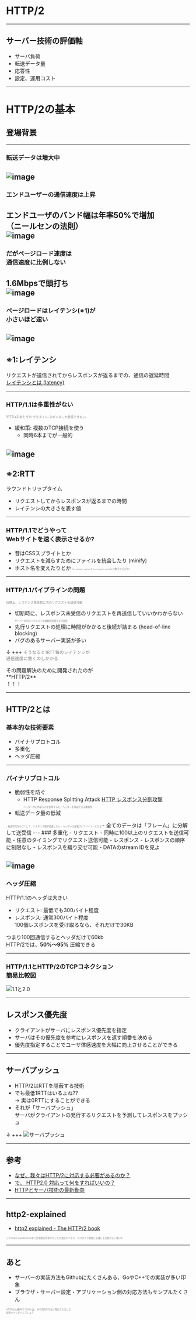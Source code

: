 # HTTP/2

---

## サーバー技術の評価軸
- サーバ負荷
- 転送データ量
- 応答性
- 設定、運用コスト

---

# HTTP/2の基本
## 登場背景

---
### 転送データは増大中
![image](assets/images/chart.png)
---
### エンドユーザーの通信速度は上昇
エンドユーザのバンド幅は年率50%で増加<br>（ニールセンの法則）<br>
![image](assets/images/nielsen-law-internet-speed-trend-curve.png)
---
### だがページロード速度は<br>通信速度に比例しない
1.6Mbpsで頭打ち<br>
![image](assets/images/latency-per-bandwidth.png)
---
### ページロードはレイテンシ(※1)が<br>小さいほど速い
![image](assets/images/loadtime-latency.png)
---
## ※1:レイテンシ
リクエストが送信されてからレスポンスが返るまでの、通信の遅延時間<br>
[レイテンシとは (latency)](http://www.sophia-it.com/content/%E3%83%AC%E3%82%A4%E3%83%86%E3%83%B3%E3%82%B7)

---
### HTTP/1.1は多重性がない
<span style="color:gray; font-size:0.6em;">1RTT(※2)あたり1リクエスト/レスポンスしか受信できない</span>
- 緩和策: 複数のTCP接続を使う
	- 同時6本までが一般的

![image](assets/images/20171123_072657.png)
---
## ※2:RTT
ラウンドトリップタイム
- リクエストしてからレスポンスが返るまでの時間
- レイテンシの大きさを表す値

---
### HTTP/1.1でどうやって<br>Webサイトを速く表示させるか?
- 昔はCSSスプライトとか
- リクエストを減らすためにファイルを統合したり (minify)
- ホスト名を変えたりとか <span style="color:gray; font-size:0.45em;">(`a.picspot.asia` と `b.picspot.asia` に分散させるとか)</span>

---
### HTTP/1.1パイプラインの問題
<span style="color:gray; font-size:0.6em;">仕様上、レスポンス受信前に次のリクエストを送信可能</span>
- 切断時に、レスポンス未受信のリクエストを再送信していいかわからない<br>
<span style="color:gray; font-size:0.45em;">サーバーが同じリクエストを複数回処理する可能性</span>
- 先行リクエストの処理に時間がかかると後続が詰まる (head-of-line blocking)
- バグのあるサーバー実装が多い

↓
+++
<span style="color:gray; font-size:0.85em;">そうなると1RTT毎のレイテンシが<br>通信速度に重くのしかかる</span>

<p>その問題解決のために開発されたのが<br>
**HTTP/2**<br>
！！！</p>

---
## HTTP/2とは
### 基本的な技術要素
- バイナリプロトコル
- 多重化
- ヘッダ圧縮

---
### バイナリプロトコル
- 脆弱性を防ぐ
	- HTTP Response Splitting Attack [HTTP レスポンス分割攻撃](http://www.asahi-net.or.jp/~wv7y-kmr/memo/php_security.html#HTTPResponseSplitting)<br>
<span style="color:gray; font-size:0.45em;">ヘッダー内に外部入力を使用すると、ヘッダーを改竄できる脆弱性</span>
- 転送データ量の低減
<span style="color:gray; font-size:0.45em;">
	- 転送単位を小さくして、レスポンス順序変更したい
	- ヘッダーは圧縮されてバイナリになる
</span>
- 全てのデータは「フレーム」に分解して送受信
---
### 多重化
- リクエスト
	- 同時に100以上のリクエストを送信可能
	- 任意のタイミングでリクエスト送信可能
- レスポンス
	- レスポンスの順序に制限なし
	- レスポンスを織り交ぜ可能
	  - DATAのstream IDを見よ

![image](assets/images/20171123_073755.png)
---
### ヘッダ圧縮
HTTP/1.1のヘッダは大きい
- リクエスト: 最低でも300バイト程度
- レスポンス: 通常300バイト程度<br>
	100個レスポンスを受け取るなら、それだけで30KB

つまり100回通信するとヘッダだけで60kb<br>
HTTP/2では、**50%〜95%** 圧縮できる

---
### HTTP/1.1とHTTP/2のTCPコネクション<br>簡易比較図
![1.1と2.0](https://qiita-image-store.s3.amazonaws.com/0/62386/6217ebd8-9dea-7640-24d2-115b2cafdaec.png)

---
## レスポンス優先度
- クライアントがサーバにレスポンス優先度を指定
- サーバはその優先度を参考にレスポンスを返す順番を決める
- 優先度指定することでユーザ体感速度を大幅に向上させることができる

---
## サーバプッシュ
- HTTP/2はRTTを隠蔽する技術
- でも最低1RTTはいるよね?? <br> -> 実は0RTTにすることができる
- それが「サーバプッシュ」<br> サーバがクライアントの発行するリクエストを予測してレスポンスをプッシュ

↓
+++
![サーバプッシュ](http://i.yimg.jp/images/tecblog/2014-1H/http2/http2_server_push.png)

---
## 参考
- [なぜ、我々はHTTP/2に対応する必要があるのか？](http://www.seojapan.com/blog/everyone-moving-http2)
- [で、 HTTP2.0 対応って何をすればいいの？](http://dskst9.hatenablog.com/entry/2016/01/30/235019)
- [HTTPとサーバ技術の最新動向](https://www.slideshare.net/kazuho/http-58452175)

---
## http2-explained
- [http2 explained - The HTTP/2 book](https://daniel.haxx.se/http2/)

<span style="color:gray; font-size:0.45em;">この http2-explained の中に仕様策定背景が少しだけ語られており、プロダクト開発にも通じる言葉が心に響いた</span>

---
## あと
- サーバーの実装方法もGithubにたくさんある、GoやC++での実装が多い印象
- ブラウザ・サーバー設定・アプリケーション側の対応方法もサンプルたくさん

<span style="color:gray; font-size:0.45em;">HTTP/2仕様(RFC 7540) は、2015年5月15日に発行されました<br>
技術キャッチアップしよう</span>

